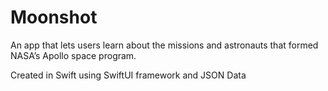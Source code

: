 <h1>Moonshot</h1>
An app that lets users learn about the missions and astronauts that formed NASA’s Apollo space program.

Created in Swift using SwiftUI framework and JSON Data
